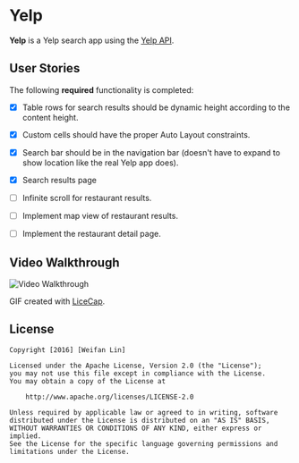 # Yelp

**Yelp** is a Yelp search app using the [Yelp API](http://www.yelp.com/developers/documentation/v2/search_api).

## User Stories

The following **required** functionality is completed:

- [x] Table rows for search results should be dynamic height according to the content height.
- [x] Custom cells should have the proper Auto Layout constraints.
- [x] Search bar should be in the navigation bar (doesn't have to expand to show location like the real Yelp app does).
- [x] Search results page
- [ ] Infinite scroll for restaurant results.
- [ ] Implement map view of restaurant results.
- [ ] Implement the restaurant detail page.


## Video Walkthrough 

<img src='http://i.imgur.com/R28BppS.gif?1' title='Video Walkthrough' width='' alt='Video Walkthrough' />

GIF created with [LiceCap](http://www.cockos.com/licecap/).

## License

    Copyright [2016] [Weifan Lin]

    Licensed under the Apache License, Version 2.0 (the "License");
    you may not use this file except in compliance with the License.
    You may obtain a copy of the License at

        http://www.apache.org/licenses/LICENSE-2.0

    Unless required by applicable law or agreed to in writing, software
    distributed under the License is distributed on an "AS IS" BASIS,
    WITHOUT WARRANTIES OR CONDITIONS OF ANY KIND, either express or implied.
    See the License for the specific language governing permissions and
    limitations under the License.

